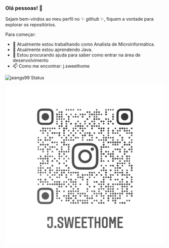 ### Olá pessoas! 👋


Sejam bem-vindos ao meu perfil no ✨ _github_ ✨, fiquem a vontade para explorar os repositórios.

Para começar:

- 🔭 Atualmente estou trabalhando como Analista de Microinformática.
- 🌱 Atualmente estou aprendendo Java.
- 🤔 Estou procurando ajuda para saber como entrar na área de desenvolvimento
- 📫 Como me encontrar: j.sweethome

![jeangs99 Status](https://github-readme-stats.vercel.app/api?username=jeangs99&show_icons=true)

![insta](insta.png)
